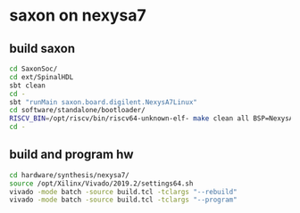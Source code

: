 # saxon on nexysa7

## build saxon

```sh
cd SaxonSoc/
cd ext/SpinalHDL
sbt clean
cd -
sbt "runMain saxon.board.digilent.NexysA7Linux"
cd software/standalone/bootloader/
RISCV_BIN=/opt/riscv/bin/riscv64-unknown-elf- make clean all BSP=NexysA7Linux
cd -
```
## build and program hw

```sh
cd hardware/synthesis/nexysa7/
source /opt/Xilinx/Vivado/2019.2/settings64.sh
vivado -mode batch -source build.tcl -tclargs "--rebuild"
vivado -mode batch -source build.tcl -tclargs "--program"
```